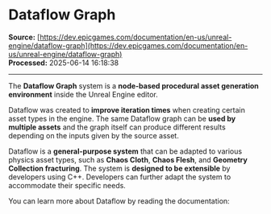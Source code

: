 # Dataflow Graph

**Source:** [https://dev.epicgames.com/documentation/en-us/unreal-engine/dataflow-graph](https://dev.epicgames.com/documentation/en-us/unreal-engine/dataflow-graph)  
**Processed:** 2025-06-14 16:18:38

---

The **Dataflow Graph** system is a **node-based procedural asset generation environment** inside the Unreal Engine editor.

Dataflow was created to **improve iteration times** when creating certain asset types in the engine. The same Dataflow graph can be **used by multiple assets** and the graph itself can produce different results depending on the inputs given by the source asset.

Dataflow is a **general-purpose system** that can be adapted to various physics asset types, such as **Chaos Cloth**, **Chaos Flesh**, and **Geometry Collection fracturing**. The system is **designed to be extensible** by developers using C++. Developers can further adapt the system to accommodate their specific needs.

You can learn more about Dataflow by reading the documentation: